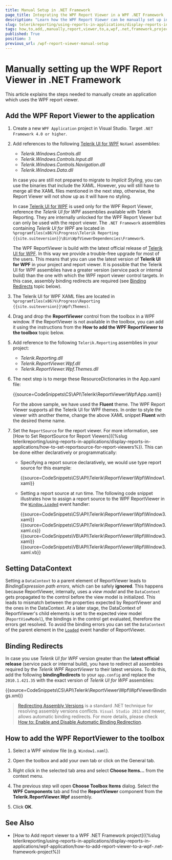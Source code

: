 ```yaml
---
title: Manual Setup in .NET Framework
page_title: Integrating the WPF Report Viewer in a WPF .NET Framework
description: "Learn how the WPF Report Viewer can be manually set up in a .NET Framework project with a few simple steps in Telerik Reporting."
slug: telerikreporting/using-reports-in-applications/display-reports-in-applications/wpf-application/how-to-add--manually-report-viewer-to-a-wpf-.net-framework-project
tags: how,to,add,,manually,report,viewer,to,a,wpf,.net,framework,project
published: True
position: 3
previous_url: /wpf-report-viewer-manual-setup
---
```


# Manually setting up the WPF Report Viewer in .NET Framework

This article explains the steps needed to manually create an application which uses the WPF report viewer.

## Add the WPF Report Viewer to the application

1. Create a new `WPF Application` project in Visual Studio. Target `.NET Framework 4.0 or higher`.

1. Add references to the following [Telerik UI for WPF](https://www.telerik.com/products/wpf/overview.aspx) `NoXaml` assemblies:

	+ *Telerik.Windows.Controls.dll*
	+ *Telerik.Windows.Controls.Input.dll*
	+ *Telerik.Windows.Controls.Navigation.dll*
	+ *Telerik.Windows.Data.dll*
    
	In case you are still not prepared to migrate to *Implicit Styling*, you can use the binaries that include the XAML. However, you will still have to merge all the XAML files mentioned in the next step, otherwise, the Report Viewer will not show up as it will have no styling.
	
	In case [Telerik UI for WPF](https://www.telerik.com/products/wpf/overview.aspx) is used only for the WPF Report Viewer, reference the *Telerik UI for WPF* assemblies available with Telerik Reporting. They are internally unlocked for the WPF Report Viewer but can only be used with the report viewer. The `.NET Framework` assemblies containing *Telerik UI for WPF* are located in `%programfiles(x86)%\Progress\Telerik Reporting {{site.suiteversion}}\Bin\WpfViewerDependencies\Framework`.
	
	The WPF ReportViewer is build with the latest official release of [Telerik UI for WPF](https://www.telerik.com/products/wpf/overview.aspx). In this way we provide a trouble-free upgrade for most of the users. This means that you can use the latest version of **Telerik UI for WPF** in your project and report viewer. It is possible that the Telerik UI for WPF assemblies have a greater version (service pack or internal build) than the one with which the WPF report viewer control targets. In this case, assembly binding redirects are required (see [Binding Redirects](#binding-redirects) topic below).

1. The Telerik UI for WPF XAML files are located in `%programfiles(x86)%\Progress\Reporting {{site.suiteversion}}\Wpf\Themes)`.

1. Drag and drop the __ReportViewer__ control from the toolbox in a WPF window. If the ReportViewer is not available in the toolbox, you can add it using the instructions from the **How to add the WPF ReportViewer to the toolbox** topic below.

1. Add reference to the following `Telerik.Reporting` assemblies in your project:

	+ *Telerik.Reporting.dll*
	+ *Telerik.ReportViewer.Wpf.dll*
	+ *Telerik.ReportViewer.Wpf.Themes.dll*

1. The next step is to merge these ResourceDictionaries in the App.xaml file:

	{{source=CodeSnippets\CS\API\Telerik\ReportViewer\Wpf\App.xaml}}

	For the above sample, we have used the __Fluent__ theme. The WPF Report Viewer supports all the Telerik UI for WPF themes. In order to style the viewer with another theme, change the above XAML snippet __Fluent__ with the desired theme name.

1. Set the `ReportSource` for the report viewer. For more information, see [How to Set ReportSource for Report Viewers]({%slug telerikreporting/using-reports-in-applications/display-reports-in-applications/how-to-set-reportsource-for-report-viewers%}). This can be done either declaratively or programmatically:

	+ Specifying a report source declaratively, we would use type report source for this example:

		{{source=CodeSnippets\CS\API\Telerik\ReportViewer\Wpf\Window1.xaml}}

	+ Setting a report source at run time. The following code snippet illustrates how to assign a report source to the WPF ReportViewer in the [`Window.Loaded`](https://learn.microsoft.com/en-us/dotnet/desktop/wpf/advanced/how-to-handle-a-loaded-event?view=netframeworkdesktop-4.8) event handler:

		{{source=CodeSnippets\CS\API\Telerik\ReportViewer\Wpf\Window3.xaml}}
		{{source=CodeSnippets\CS\API\Telerik\ReportViewer\Wpf\Window3.xaml.cs}}
		{{source=CodeSnippets\VB\API\Telerik\ReportViewer\Wpf\Window3.xaml}}
		{{source=CodeSnippets\VB\API\Telerik\ReportViewer\Wpf\Window3.xaml.vb}}


## Setting DataContext

Setting a `DataContext` to a parent element of ReportViewer leads to *BindingExpression path errors*, which can be safely __ignored__. This happens because ReportViewer, internally, uses a *view model* and the `DataContext` gets propagated to the control before the view model is initialized. This leads to mismatch between the properties expected by ReportViewer and the ones in the DataContext. At a later stage, the DataContext of ReportViewer's child elements is set to the expected view model (`ReportViewModel`), the bindings in the control get evaluated, therefore the errors get resolved. To avoid the binding errors you can set the `DataContext` of the parent element in the [`Loaded`](https://learn.microsoft.com/en-us/dotnet/api/system.windows.frameworkelement.loaded?view=windowsdesktop-7.0) event handler of ReportViewer.

## Binding Redirects

In case you use *Telerik UI for WPF* version greater than the __latest official release__ (service pack or internal build), you have to redirect all assemblies required by the *Telerik WPF ReportViewer* to their latest versions. To do this, add the following __bindingRedirects__ to your `app.config` and replace the `2010.1.421.35` with the exact version of *Telerik UI for WPF* assemblies:

{{source=CodeSnippets\CS\API\Telerik\ReportViewer\Wpf\WpfViewerBindings.xml}}

> [Redirecting Assembly Versions](https://learn.microsoft.com/en-us/dotnet/framework/configure-apps/redirect-assembly-versions) is a standard .NET technique for resolving assembly versions conflicts. `Visual Studio 2013` and newer, allows automatic binding redirects. For more details, please check [How to: Enable and Disable Automatic Binding Redirection](https://learn.microsoft.com/en-us/dotnet/framework/configure-apps/how-to-enable-and-disable-automatic-binding-redirection).

## How to add the WPF ReportViewer to the toolbox

1. Select a WPF window file (e.g. `Window1.xaml`).

1. Open the toolbox and add your own tab or click on the General tab.

1. Right click in the selected tab area and select **Choose Items…** from the context menu.

1. The previous step will open **Choose Toolbox Items** dialog. Select the **WPF Components** tab and find the **ReportViewer** component from the **Telerik.ReportViewer.Wpf** assembly.

1. Click **OK**.

## See Also

* [How to Add report viewer to a WPF .NET Framework project]({%slug telerikreporting/using-reports-in-applications/display-reports-in-applications/wpf-application/how-to-add-report-viewer-to-a-wpf-.net-framework-project%})
